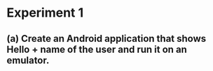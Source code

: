
# Experiment 1

## (a) Create an Android application that shows Hello + name of the user and run it on an emulator.


